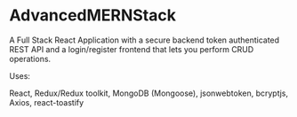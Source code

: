 # AdvancedMERNStack
A Full Stack React Application with a secure backend token authenticated REST API and a login/register frontend that lets you perform CRUD operations.  

Uses:

React,
Redux/Redux toolkit,
MongoDB (Mongoose),
jsonwebtoken,
bcryptjs,
Axios,
react-toastify


